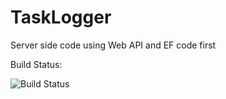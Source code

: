 # TaskLogger
Server side code using Web API and EF code first

Build Status:

<img src="https://travis-ci.org/MilenPavlov/TaskLogger.svg?branch=master" alt="Build Status" />
